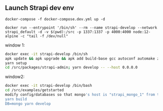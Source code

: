 ## Launch Strapi dev env

`docker-compose -f docker-compose.dev.yml up -d`

`docker run --entrypoint '/bin/sh' --rm --name strapi-develop --network strapi_default -d -v $(pwd):/src -p 1337:1337 -p 4000:4000 node:12-alpine -c "tail -f /dev/null"`

window 1:

```bash
docker exec -it strapi-develop /bin/sh
apk update && apk upgrade && apk add build-base gcc autoconf automake zlib-dev libpng-dev nasm bash && bash
yarn setup
cd /src/packages/strapi-admin; yarn develop -- --host 0.0.0.0
```

window2: 

```bash
docker exec -it strapi-develop /bin/bash
cd /src/examples/getstarted
modify config/databases so that mongo's host is "strapi_mongo_1" from the docker compose file
yarn build
DB=mongo yarn develop
```